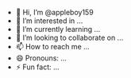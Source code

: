 - 👋 Hi, I’m @appleboy159
- 👀 I’m interested in ...
- 🌱 I’m currently learning ...
- 💞️ I’m looking to collaborate on ...
- 📫 How to reach me ...
- 😄 Pronouns: ...
- ⚡ Fun fact: ...

<!---
appleboy159/appleboy159 is a ✨ special ✨ repository because its `README.md` (this file) appears on your GitHub profile You can click the Preview link to take a look at your changes
--->
